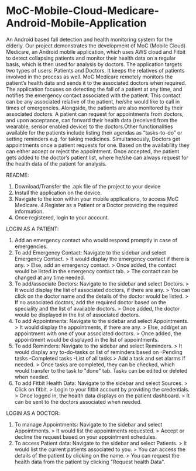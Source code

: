 # MoC-Mobile-Cloud-Medicare-Android-Mobile-Application
An Android based fall detection and health monitoring system for the elderly.
Our project demonstrates the development of MoC (Mobile Cloud) Medicare, an Android mobile application, which uses AWS cloud and Fitbit to 
detect collapsing patients and monitor their health data on a regular basis, which is then used for analysis by doctors.
The application targets two types of users: Patients and Doctors. It keeps the relatives of patients involved in the process as well.
MoC Medicare remotely monitors the patient’s health data and sends it to the associated doctors when required. The application focuses on 
detecting the fall of a patient at any time, and notifies the emergency contact associated with the patient. This contact can be any 
associated relative of the patient, he/she would like to call in times of emergencies. Alongside, the patients are also monitored by their 
associated doctors. A patient can request for appointments from doctors, and upon acceptance, can forward their health data (received from 
the wearable, sensor enabled device) to the doctors.Other functionalities available for the patients include listing their agendas as
“tasks-to-do” or setting reminders e.g. for taking medicines. Simultaneously, Doctors get appointments once a patient requests for one. 
Based on the availability they can either accept or reject the appointment. Once accepted, the patient gets added to the doctor’s patient 
list, where he/she can always request for the health data of the patient for analysis.

README:
1. Download/Transfer the .apk file of the project to your device
2. Install the application on the device.
3. Navigate to the icon within your mobile applications, to access MoC Medicare.
4.Register as a Patient or a Doctor providing the required information.
5. Once registered, login to your account. 

LOGIN AS A PATIENT:
1. Add an emergency contact who would respond promptly in case of emergencies. 
2. To add Emergency Contact:	Navigate to the sidebar and select Emergency Contact. 
					> It would display the emergency contact if there is any. 
					> Else, add an emergency contact.
					> Once added, the contact would be listed in the emergency contact tab.
					> The contact can be changed at any time needed. 
3. To add/associate Doctors:	Navigate to the sidebar and select Doctors.
					> It would display the list of associated doctors, if there are any.
					> You can click on the doctor name and the details of the doctor would be listed.
					> If no associated doctors, add the required doctor based on the speciality and the list of available doctors. 
					> Once added, the doctor would be displayed in the list of associated doctors.							
4. To add Appointments:		Navigate to the sidebar and select Appointments.
					> It would display the appointments, if there are any.
					> Else, add/get an appointment with one of your associated doctors. 
					> Once added, the appointment would be displayed in the list of appointments. 
5. To add Reminders:		Navigate to the sidebar and select Reminders.
					> It would display any to-do-tasks or list of reminders based on 
						-Pending tasks
						-Completed tasks
						-List of all tasks
					> Add a task and set alarms if needed. 
					> Once tasks are completed, they can be checked, which would transfer to the task to "done" tab.
							Tasks can be edited or deleted when needed. 
6. To add Fitbit Health Data:	Navigate to the sidebar and select Sources.
					> Click on fitbit.
					> Login to your fitbit account by providing the credentials. 
					> Once logged in, the health data displays on the patient dashboard. 
					> It can be sent to the doctors associated when needed.

LOGIN AS A DOCTOR:
1. To manage Appointments:	Navigate to the sidebar and select Appointments.
					> It would list the appointments requested. 
					> Accept or decline the request based on your appointment schedules.
2. To access Patient data: 	Navigate to the sidebar and select Patients.
					> It would list the current patients associated to you. 
					> You can access the details of the patient by clicking on the name. 
					> You can request the health data from the patient by clicking "Request health Data". 
 
